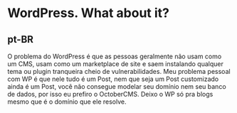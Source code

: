 # WordPress. What about it?

## pt-BR
O problema do WordPress é que as pessoas geralmente não usam como um CMS, usam como um marketplace de site e saem instalando qualquer tema ou plugin tranqueira cheio de vulnerabilidades. Meu problema pessoal com WP é que nele tudo é um Post, nem que seja um Post customizado ainda é um Post, você não consegue modelar seu domínio nem seu banco de dados, por isso eu prefiro o OctoberCMS. Deixo o WP só pra blogs mesmo que é o domínio que ele resolve.
